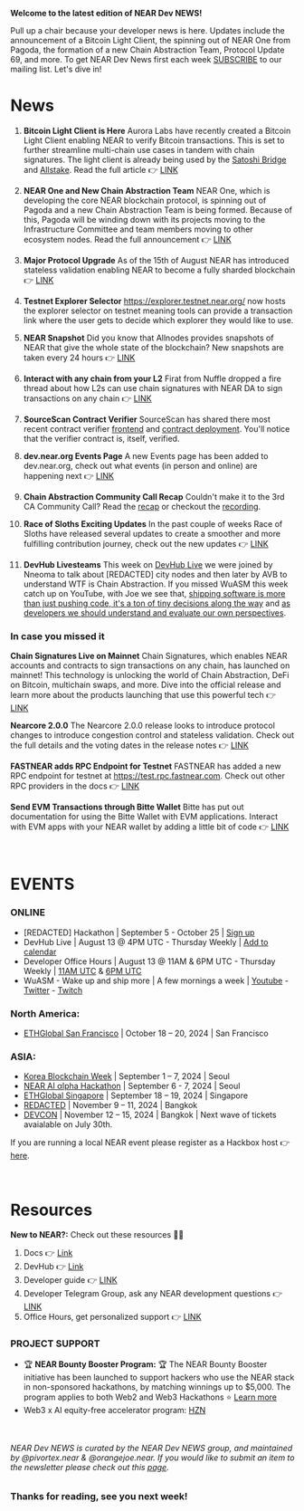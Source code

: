 
**Welcome to the latest edition of NEAR Dev NEWS!**


Pull up a chair because your developer news is here. Updates include the announcement of a Bitcoin Light Client, the spinning out of NEAR One from Pagoda, the formation of a new Chain Abstraction Team, Protocol Update 69, and more. To get NEAR Dev News first each week [SUBSCRIBE](https://newsletter.neardevhub.org/) to our mailing list. Let's dive in!


# News


1. **Bitcoin Light Client is Here**
Aurora Labs have recently created a Bitcoin Light Client enabling NEAR to verify Bitcoin transactions. This is set to further streamline multi-chain use cases in tandem with chain signatures. The light client is already being used by the [Satoshi Bridge](https://x.com/SatoshiBridge) and [Allstake](https://allstake.org/). Read the full article 👉 [LINK](https://aurora.dev/blog/aurora-brings-bitcoin-to-near)


2. **NEAR One and New Chain Abstraction Team**
NEAR One, which is developing the core NEAR blockchain protocol, is spinning out of Pagoda and a new Chain Abstraction Team is being formed. Because of this, Pagoda will be winding down with its projects moving to the Infrastructure Committee and team members moving to other ecosystem nodes. Read the full announcement 👉 [LINK](https://pages.near.org/blog/ecosystem-update-announcing-near-one-chain-abstraction-spinouts/)


3. **Major Protocol Upgrade**
As of the 15th of August NEAR has introduced stateless validation enabling NEAR to become a fully sharded blockchain 👉 [LINK](https://x.com/cuongdc_real/status/1823946608586973293)


4. **Testnet Explorer Selector**
https://explorer.testnet.near.org/ now hosts the explorer selector on testnet meaning tools can provide a transaction link where the user gets to decide which explorer they would like to use.


5. **NEAR Snapshot**
Did you know that Allnodes provides snapshots of NEAR that give the whole state of the blockchain? New snapshots are taken every 24 hours 👉 [LINK](https://www.publicnode.com/snapshots#near)

6. **Interact with any chain from your L2**
Firat from Nuffle dropped a fire thread about how L2s can use chain signatures with NEAR DA to sign transactions on any chain 👉 [LINK](https://x.com/sarifirfir123/status/1822962986761461794)

7. **SourceScan Contract Verifier**
SourceScan has shared there most recent contract verifier [frontend](https://app.sourcescan.dev/?search=&from_index=0&limit=10) and [contract deployment](https://nearblocks.io/address/v2-verifier.sourcescan.near). You'll notice that the verifier contract is, itself, verified.


8. **dev.near.org Events Page**
A new Events page has been added to dev.near.org, check out what events (in person and online) are happening next 👉 [LINK](https://dev.near.org/events)


9. **Chain Abstraction Community Call Recap**
Couldn't make it to the 3rd CA Community Call? Read the [recap](https://near.social/devhub.near/widget/app?page=blog&id=3322) or checkout the [recording](https://www.youtube.com/watch?v=d5ws01_ut1Q).


10. **Race of Sloths Exciting Updates**
In the past couple of weeks Race of Sloths have released several updates to create a smoother and more fulfilling contribution journey, check out the new updates 👉 [LINK](https://x.com/race_of_sloths/status/1823009153335349400?s=46&t=sPrc7IMmwC_3Wog4EoUSRw)


11. **DevHub Livesteams**
This week on [DevHub Live](https://www.youtube.com/watch?v=f9L4I_l2O-g&t=1380) we were joined by Nneoma to talk about [REDACTED] city nodes and then later by AVB to understand WTF is Chain Abstraction. If you missed WuASM this week catch up on YouTube, with Joe we see that, [shipping software is more than just pushing code, it's a ton of tiny decisions along the way](https://www.youtube.com/watch?v=wV3EALz28GY&t=430) and [as developers we should understand and evaluate our own perspectives](https://www.youtube.com/watch?v=nTopXxnrWOk&t=978).


### In case you missed it

**Chain Signatures Live on Mainnet**
Chain Signatures, which enables NEAR accounts and contracts to sign transactions on any chain, has launched on mainnet! This technology is unlocking the world of Chain Abstraction, DeFi on Bitcoin, multichain swaps, and more. Dive into the official release and learn more about the products launching that use this powerful tech 👉 [LINK](https://pages.near.org/blog/chain-signatures-mainnet-launches/)

**Nearcore 2.0.0**
The Nearcore 2.0.0 release looks to introduce protocol changes to introduce congestion control and stateless validation. Check out the full details and the voting dates in the release notes 👉 [LINK](https://github.com/near/nearcore/releases/tag/2.0.0)  

**FASTNEAR adds RPC Endpoint for Testnet**
FASTNEAR has added a new RPC endpoint for testnet at https://test.rpc.fastnear.com. Check out other RPC providers in the docs 👉 [LINK](https://docs.near.org/api/rpc/providers)


**Send EVM Transactions through Bitte Wallet**
Bitte has put out documentation for using the Bitte Wallet with EVM applications. Interact with EVM apps with your NEAR wallet by adding a little bit of code 👉 [LINK](https://docs.mintbase.xyz/wallet/chain-signatures-evm)


&nbsp;

# EVENTS


### ONLINE
- [REDACTED] Hackathon | September 5 - October 25 | [Sign up](https://redacted.devpost.com/)
- DevHub Live | August 13 @ 4PM UTC - Thursday Weekly | [Add to calendar](https://calendar.google.com/calendar/event?action=TEMPLATE&tmeid=NzA2cml2bXQ2NjY0amFiczJyNGpmYWgxbWpfMjAyNDA4MDhUMTYwMDAwWiBjX2Y1NGVkMzdmZDkyMzI3YWNkYzdlNDM0M2ZlNDA3MjJhZTU3OTdiNmM4MjkyOWJhOTNlOWYzYTg5YzY5NjU3YWJAZw&tmsrc=c_f54ed37fd92327acdc7e4343fe40722ae5797b6c82929ba93e9f3a89c69657ab%40group.calendar.google.com&scp=ALL)
- Developer Office Hours | August 13 @ 11AM & 6PM UTC - Thursday Weekly | [11AM UTC](https://calendar.google.com/calendar/event?action=TEMPLATE&tmeid=MWd1Y2ZkNG9jcWEybHZkdGs1Mm4yYWZrYm9fMjAyNDA4MDhUMTEwMDAwWiBjX2Y1NGVkMzdmZDkyMzI3YWNkYzdlNDM0M2ZlNDA3MjJhZTU3OTdiNmM4MjkyOWJhOTNlOWYzYTg5YzY5NjU3YWJAZw&tmsrc=c_f54ed37fd92327acdc7e4343fe40722ae5797b6c82929ba93e9f3a89c69657ab%40group.calendar.google.com&scp=ALL) & [6PM UTC](https://calendar.google.com/calendar/event?action=TEMPLATE&tmeid=MHFhYjAzdmR1NXFkbjVjb3BhZWY2MGtnZG9fMjAyNDA4MDhUMTgwMDAwWiBjX2Y1NGVkMzdmZDkyMzI3YWNkYzdlNDM0M2ZlNDA3MjJhZTU3OTdiNmM4MjkyOWJhOTNlOWYzYTg5YzY5NjU3YWJAZw&tmsrc=c_f54ed37fd92327acdc7e4343fe40722ae5797b6c82929ba93e9f3a89c69657ab%40group.calendar.google.com&scp=ALL)
- WuASM - Wake up and ship more | A few mornings a week | [Youtube](https://www.youtube.com/@NEARDevHub) - [Twitter](https://x.com/neardevhub) - [Twitch](https://www.twitch.tv/neardevhub)


### North America:
- [ETHGlobal San Francisco](https://ethglobal.com/events/sanfrancisco2024) | October 18 – 20, 2024 | San Francisco

### ASIA:
- [Korea Blockchain Week](https://koreablockchainweek.com/) | September 1 – 7, 2024 | Seoul
- [NEAR AI αlpha Hackathon](https://lu.ma/eb7w3abx) | September 6 - 7, 2024 | Seoul
- [ETHGlobal Singapore](https://ethglobal.com/events/singapore2024) | September 18 – 19, 2024 | Singapore
- [REDACTED](https://redactedbangkok.ai/) | November 9 – 11, 2024 | Bangkok
- [DEVCON](https://devcon.org/en/) | November 12 – 15, 2024 | Bangkok | Next wave of tickets avaialable on July 30th.

If you are running a local NEAR event please register as a Hackbox host 👉 [here](https://near.org/hackbox.near/widget/home).

&nbsp;

# Resources

**New to NEAR?:** Check out these resources 👨‍💻


1. Docs 👉 [Link](https://docs.near.org/)
2. DevHub 👉 [Link](https://near.social/devhub.near/widget/app)
3. Developer guide 👉 [LINK](https://github.com/near)
4. Developer Telegram Group, ask any NEAR development questions 👉 [LINK](https://t.me/neardev)
5. Office Hours, get personalized support 👉 [LINK](https://near.social/devhub.near/widget/app?page=community&handle=devrel&tab=office-hours)

### PROJECT SUPPORT


- 🏆 **NEAR Bounty Booster Program:** 🏆
The NEAR Bounty Booster initiative has been launched to support hackers who use the NEAR stack in non-sponsored hackathons, by matching winnings up to $5,000. The program applies to both Web2 and Web3 Hackathons ⭐️
[Learn more](https://near.social/devhub.near/widget/app?page=blog&id=3021)
- Web3 x AI equity-free accelerator program: [HZN](https://www.hzn.xyz/hzn)

&nbsp;

###### NEAR Dev NEWS is curated by the NEAR Dev NEWS group, and maintained by @pivortex.near & @orangejoe.near. If you would like to submit an item to the newsletter please check out this [page](https://near.social/devhub.near/widget/app?page=community&handle=neardevnews&tab=how-to-get-featured).


### Thanks for reading, see you next week!

